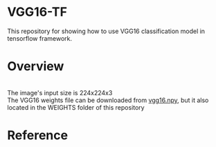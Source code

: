 # VGG16-TF

This repository for showing how to use VGG16 classification model in tensorflow framework.
# Overview

<br /> The image's input size is 224x224x3
<br /> The VGG16 weights file can be downloaded from [vgg16.npy](https://mega.nz/#!YU1FWJrA!O1ywiCS2IiOlUCtCpI6HTJOMrneN-Qdv3ywQP5poecM), but it also located in the WEIGHTS folder of this repository
<br /> 
# Reference 
